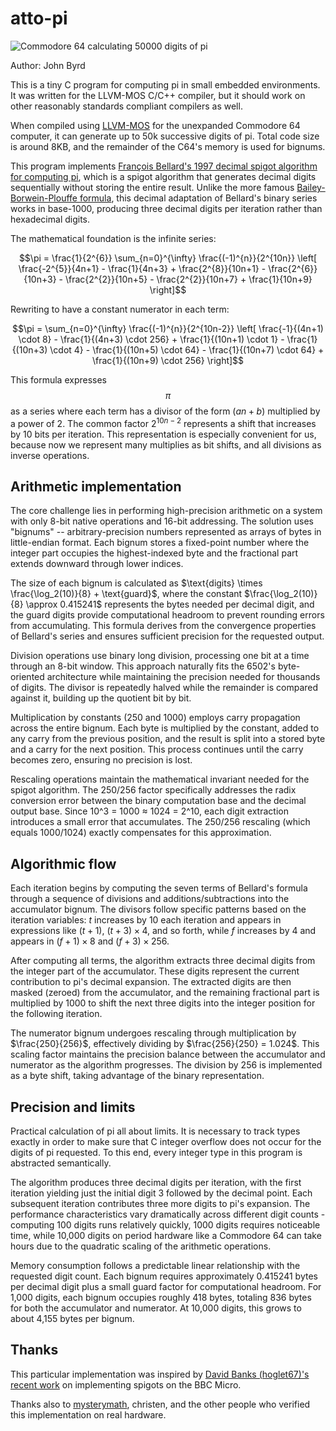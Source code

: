 # atto-pi

![Commodore 64 calculating 50000 digits of pi](https://github.com/user-attachments/assets/06a573ca-0f0e-4c05-b425-a32cbac885e8)

Author: John Byrd <johnwbyrd at gmail dot com>

This is a tiny C program for computing pi in small embedded environments. It was written for the LLVM-MOS C/C++ compiler, but it should work on other reasonably standards compliant compilers as well.

When compiled using [LLVM-MOS](https://wwww.llvm-mos.org) for the unexpanded Commodore 64 computer, it can generate up to 50k successive digits of pi.  Total code size is around 8KB, and the remainder of the C64's memory is used for bignums.

This program implements [François Bellard's 1997 decimal spigot algorithm for computing pi](https://bellard.org/pi/pi_bin/pi_bin.html), which is a spigot algorithm that generates decimal digits sequentially without storing the entire result. Unlike the more famous [Bailey-Borwein-Plouffe formula](https://observablehq.com/@rreusser/computing-with-the-bailey-borwein-plouffe-formula), this decimal adaptation of Bellard's binary series works in base-1000, producing three decimal digits per iteration rather than hexadecimal digits.

The mathematical foundation is the infinite series:

$$\pi = \frac{1}{2^{6}} \sum_{n=0}^{\infty} \frac{(-1)^{n}}{2^{10n}} \left[ \frac{-2^{5}}{4n+1} - \frac{1}{4n+3} + \frac{2^{8}}{10n+1} - \frac{2^{6}}{10n+3} - \frac{2^{2}}{10n+5} - \frac{2^{2}}{10n+7} + \frac{1}{10n+9} \right]$$

Rewriting to have a constant numerator in each term:

$$\pi = \sum_{n=0}^{\infty} \frac{(-1)^{n}}{2^{10n-2}} \left[ \frac{-1}{(4n+1) \cdot 8} - \frac{1}{(4n+3) \cdot 256} + \frac{1}{(10n+1) \cdot 1} - \frac{1}{(10n+3) \cdot 4} - \frac{1}{(10n+5) \cdot 64} - \frac{1}{(10n+7) \cdot 64} + \frac{1}{(10n+9) \cdot 256} \right]$$

This formula expresses $$\pi$$ as a series where each term has a divisor of the form $(an+b)$ multiplied by a power of 2. The common factor $2^{10n-2}$ represents a shift that increases by 10 bits per iteration. This representation is especially convenient for us, because now we represent many multiplies as bit shifts, and all divisions as inverse operations.

## Arithmetic implementation

The core challenge lies in performing high-precision arithmetic on a system with only 8-bit native operations and 16-bit addressing. The solution uses "bignums" -- arbitrary-precision numbers represented as arrays of bytes in little-endian format. Each bignum stores a fixed-point number where the integer part occupies the highest-indexed byte and the fractional part extends downward through lower indices.

The size of each bignum is calculated as $\text{digits} \times \frac{\log_2(10)}{8} + \text{guard}$, where the constant $\frac{\log_2(10)}{8} \approx 0.415241$ represents the bytes needed per decimal digit, and the guard digits provide computational headroom to prevent rounding errors from accumulating. This formula derives from the convergence properties of Bellard's series and ensures sufficient precision for the requested output.

Division operations use binary long division, processing one bit at a time through an 8-bit window. This approach naturally fits the 6502's byte-oriented architecture while maintaining the precision needed for thousands of digits. The divisor is repeatedly halved while the remainder is compared against it, building up the quotient bit by bit.

Multiplication by constants (250 and 1000) employs carry propagation across the entire bignum. Each byte is multiplied by the constant, added to any carry from the previous position, and the result is split into a stored byte and a carry for the next position. This process continues until the carry becomes zero, ensuring no precision is lost.

Rescaling operations maintain the mathematical invariant needed for the spigot algorithm. The 250/256 factor specifically addresses the radix conversion error between the binary computation base and the decimal output base. Since 10^3 = 1000 ≈ 1024 = 2^10, each digit extraction introduces a small error that accumulates. The 250/256 rescaling (which equals 1000/1024) exactly compensates for this approximation.

## Algorithmic flow

Each iteration begins by computing the seven terms of Bellard's formula through a sequence of divisions and additions/subtractions into the accumulator bignum. The divisors follow specific patterns based on the iteration variables: $t$ increases by 10 each iteration and appears in expressions like $(t+1)$, $(t+3) \times 4$, and so forth, while $f$ increases by 4 and appears in $(f+1) \times 8$ and $(f+3) \times 256$.

After computing all terms, the algorithm extracts three decimal digits from the integer part of the accumulator. These digits represent the current contribution to pi's decimal expansion. The extracted digits are then masked (zeroed) from the accumulator, and the remaining fractional part is multiplied by 1000 to shift the next three digits into the integer position for the following iteration.

The numerator bignum undergoes rescaling through multiplication by $\frac{250}{256}$, effectively dividing by $\frac{256}{250} = 1.024$. This scaling factor maintains the precision balance between the accumulator and numerator as the algorithm progresses. The division by 256 is implemented as a byte shift, taking advantage of the binary representation.

## Precision and limits

Practical calculation of pi all about limits. It is necessary to track types exactly in order to make sure that C integer overflow does not occur for the digits of pi requested. To this end, every integer type in this program is abstracted semantically.

The algorithm produces three decimal digits per iteration, with the first iteration yielding just the initial digit 3 followed by the decimal point. Each subsequent iteration contributes three more digits to pi's expansion. The performance characteristics vary dramatically across different digit counts - computing 100 digits runs relatively quickly, 1000 digits requires noticeable time, while 10,000 digits on period hardware like a Commodore 64 can take hours due to the quadratic scaling of the arithmetic operations.

Memory consumption follows a predictable linear relationship with the requested digit count. Each bignum requires approximately 0.415241 bytes per decimal digit plus a small guard factor for computational headroom. For 1,000 digits, each bignum occupies roughly 418 bytes, totaling 836 bytes for both the accumulator and numerator. At 10,000 digits, this grows to about 4,155 bytes per bignum.

## Thanks

This particular implementation was inspired by [David Banks (hoglet67)'s recent work](https://github.com/BigEd/pi-spigot-for-micros) on implementing spigots on the BBC Micro.

Thanks also to [mysterymath](https://github.com/mysterymath), christen, and the other people who verified this implementation on real hardware.
